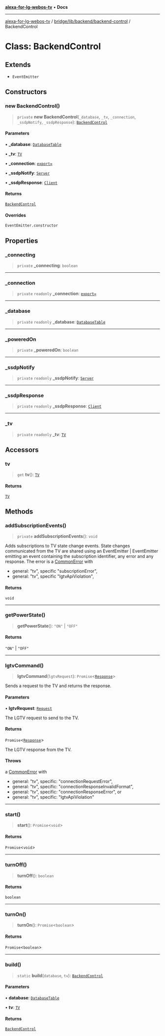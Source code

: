[**alexa-for-lg-webos-tv**](../../../../../README.md) • **Docs**

***

[alexa-for-lg-webos-tv](../../../../../modules.md) / [bridge/lib/backend/backend-control](../README.md) / BackendControl

# Class: BackendControl

## Extends

- `EventEmitter`

## Constructors

### new BackendControl()

> `private` **new BackendControl**(`_database`, `_tv`, `_connection`, `_ssdpNotify`, `_ssdpResponse`): [`BackendControl`](BackendControl.md)

#### Parameters

• **\_database**: [`DatabaseTable`](../../../database/classes/DatabaseTable.md)

• **\_tv**: [`TV`](../../tv/interfaces/TV.md)

• **\_connection**: [`export=`](../../../../types/lgtv2/classes/export=.md)

• **\_ssdpNotify**: [`Server`](../../../../types/node-ssdp/classes/Server.md)

• **\_ssdpResponse**: [`Client`](../../../../types/node-ssdp/classes/Client.md)

#### Returns

[`BackendControl`](BackendControl.md)

#### Overrides

`EventEmitter.constructor`

## Properties

### \_connecting

> `private` **\_connecting**: `boolean`

***

### \_connection

> `private` `readonly` **\_connection**: [`export=`](../../../../types/lgtv2/classes/export=.md)

***

### \_database

> `private` `readonly` **\_database**: [`DatabaseTable`](../../../database/classes/DatabaseTable.md)

***

### \_poweredOn

> `private` **\_poweredOn**: `boolean`

***

### \_ssdpNotify

> `private` `readonly` **\_ssdpNotify**: [`Server`](../../../../types/node-ssdp/classes/Server.md)

***

### \_ssdpResponse

> `private` `readonly` **\_ssdpResponse**: [`Client`](../../../../types/node-ssdp/classes/Client.md)

***

### \_tv

> `private` `readonly` **\_tv**: [`TV`](../../tv/interfaces/TV.md)

## Accessors

### tv

> `get` **tv**(): [`TV`](../../tv/interfaces/TV.md)

#### Returns

[`TV`](../../tv/interfaces/TV.md)

## Methods

### addSubscriptionEvents()

> `private` **addSubscriptionEvents**(): `void`

Adds subscriptions to TV state change events. State changes communicated
from the TV are shared using an EventEmitter | EventEmitter
emitting an event containing the subscription identifier, any error and any
response. The error is a [CommonError](../../../../../common/common-error/classes/CommonError.md)
with

- general: "tv", specific "subscriptionError",
- general: "tv", specific "lgtvApiViolation",

#### Returns

`void`

***

### getPowerState()

> **getPowerState**(): `"ON"` \| `"OFF"`

#### Returns

`"ON"` \| `"OFF"`

***

### lgtvCommand()

> **lgtvCommand**(`lgtvRequest`): `Promise`\<[`Response`](../../../../types/lgtv2/namespaces/export=/interfaces/Response.md)\>

Sends a request to the TV and returns the response.

#### Parameters

• **lgtvRequest**: [`Request`](../../../../types/lgtv2/namespaces/export=/interfaces/Request.md)

The LGTV request to send to the TV.

#### Returns

`Promise`\<[`Response`](../../../../types/lgtv2/namespaces/export=/interfaces/Response.md)\>

The LGTV response from the TV.

#### Throws

a [CommonError](../../../../../common/common-error/classes/CommonError.md) with

- general: "tv", specific: "connectionRequestError",
- general: "tv", specific: "connectionResponseInvalidFormat",
- general: "tv", specific: "connectionResponseError", or
- general: "tv", specific: "lgtvApiViolation"

***

### start()

> **start**(): `Promise`\<`void`\>

#### Returns

`Promise`\<`void`\>

***

### turnOff()

> **turnOff**(): `boolean`

#### Returns

`boolean`

***

### turnOn()

> **turnOn**(): `Promise`\<`boolean`\>

#### Returns

`Promise`\<`boolean`\>

***

### build()

> `static` **build**(`database`, `tv`): [`BackendControl`](BackendControl.md)

#### Parameters

• **database**: [`DatabaseTable`](../../../database/classes/DatabaseTable.md)

• **tv**: [`TV`](../../tv/interfaces/TV.md)

#### Returns

[`BackendControl`](BackendControl.md)
